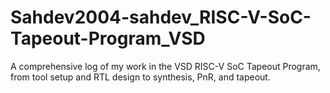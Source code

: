 # Sahdev2004-sahdev_RISC-V-SoC-Tapeout-Program_VSD
A comprehensive log of my work in the VSD RISC-V SoC Tapeout Program, from tool setup and RTL design to synthesis, PnR, and tapeout.
